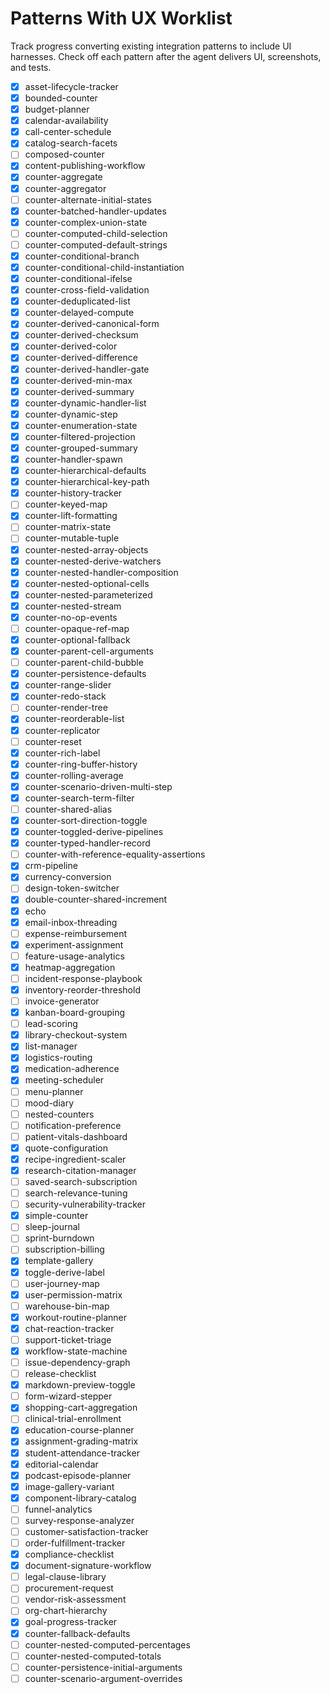 # Patterns With UX Worklist

Track progress converting existing integration patterns to include UI harnesses.
Check off each pattern after the agent delivers UI, screenshots, and tests.

- [x] asset-lifecycle-tracker
- [x] bounded-counter
- [x] budget-planner
- [x] calendar-availability
- [x] call-center-schedule
- [x] catalog-search-facets
- [ ] composed-counter
- [x] content-publishing-workflow
- [x] counter-aggregate
- [x] counter-aggregator
- [ ] counter-alternate-initial-states
- [x] counter-batched-handler-updates
- [x] counter-complex-union-state
- [ ] counter-computed-child-selection
- [ ] counter-computed-default-strings
- [x] counter-conditional-branch
- [x] counter-conditional-child-instantiation
- [x] counter-conditional-ifelse
- [x] counter-cross-field-validation
- [x] counter-deduplicated-list
- [x] counter-delayed-compute
- [x] counter-derived-canonical-form
- [x] counter-derived-checksum
- [x] counter-derived-color
- [x] counter-derived-difference
- [x] counter-derived-handler-gate
- [x] counter-derived-min-max
- [x] counter-derived-summary
- [x] counter-dynamic-handler-list
- [x] counter-dynamic-step
- [x] counter-enumeration-state
- [x] counter-filtered-projection
- [x] counter-grouped-summary
- [x] counter-handler-spawn
- [x] counter-hierarchical-defaults
- [x] counter-hierarchical-key-path
- [x] counter-history-tracker
- [ ] counter-keyed-map
- [x] counter-lift-formatting
- [ ] counter-matrix-state
- [ ] counter-mutable-tuple
- [x] counter-nested-array-objects
- [x] counter-nested-derive-watchers
- [x] counter-nested-handler-composition
- [x] counter-nested-optional-cells
- [x] counter-nested-parameterized
- [x] counter-nested-stream
- [x] counter-no-op-events
- [ ] counter-opaque-ref-map
- [x] counter-optional-fallback
- [x] counter-parent-cell-arguments
- [ ] counter-parent-child-bubble
- [x] counter-persistence-defaults
- [x] counter-range-slider
- [x] counter-redo-stack
- [ ] counter-render-tree
- [x] counter-reorderable-list
- [x] counter-replicator
- [ ] counter-reset
- [x] counter-rich-label
- [x] counter-ring-buffer-history
- [x] counter-rolling-average
- [x] counter-scenario-driven-multi-step
- [x] counter-search-term-filter
- [ ] counter-shared-alias
- [x] counter-sort-direction-toggle
- [x] counter-toggled-derive-pipelines
- [x] counter-typed-handler-record
- [ ] counter-with-reference-equality-assertions
- [x] crm-pipeline
- [x] currency-conversion
- [ ] design-token-switcher
- [x] double-counter-shared-increment
- [x] echo
- [x] email-inbox-threading
- [ ] expense-reimbursement
- [x] experiment-assignment
- [ ] feature-usage-analytics
- [x] heatmap-aggregation
- [ ] incident-response-playbook
- [x] inventory-reorder-threshold
- [ ] invoice-generator
- [x] kanban-board-grouping
- [ ] lead-scoring
- [x] library-checkout-system
- [x] list-manager
- [x] logistics-routing
- [x] medication-adherence
- [x] meeting-scheduler
- [ ] menu-planner
- [ ] mood-diary
- [ ] nested-counters
- [ ] notification-preference
- [ ] patient-vitals-dashboard
- [x] quote-configuration
- [x] recipe-ingredient-scaler
- [x] research-citation-manager
- [ ] saved-search-subscription
- [ ] search-relevance-tuning
- [ ] security-vulnerability-tracker
- [x] simple-counter
- [ ] sleep-journal
- [ ] sprint-burndown
- [ ] subscription-billing
- [x] template-gallery
- [x] toggle-derive-label
- [ ] user-journey-map
- [x] user-permission-matrix
- [ ] warehouse-bin-map
- [x] workout-routine-planner
- [x] chat-reaction-tracker
- [ ] support-ticket-triage
- [x] workflow-state-machine
- [ ] issue-dependency-graph
- [ ] release-checklist
- [x] markdown-preview-toggle
- [ ] form-wizard-stepper
- [x] shopping-cart-aggregation
- [ ] clinical-trial-enrollment
- [x] education-course-planner
- [x] assignment-grading-matrix
- [x] student-attendance-tracker
- [x] editorial-calendar
- [x] podcast-episode-planner
- [x] image-gallery-variant
- [x] component-library-catalog
- [ ] funnel-analytics
- [ ] survey-response-analyzer
- [ ] customer-satisfaction-tracker
- [ ] order-fulfillment-tracker
- [x] compliance-checklist
- [x] document-signature-workflow
- [ ] legal-clause-library
- [ ] procurement-request
- [ ] vendor-risk-assessment
- [ ] org-chart-hierarchy
- [x] goal-progress-tracker
- [x] counter-fallback-defaults
- [ ] counter-nested-computed-percentages
- [ ] counter-nested-computed-totals
- [ ] counter-persistence-initial-arguments
- [ ] counter-scenario-argument-overrides
